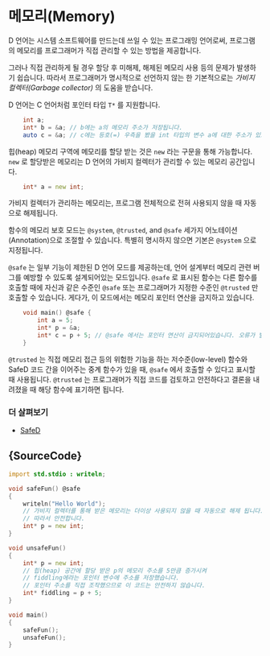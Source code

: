 # 메모리(Memory)

D 언어는 시스템 소프트웨어를 만드는데 쓰일 수 있는 프로그래밍 언어로써, 프로그램의 메모리를 프로그래머가 직접 관리할 수 있는 방법을 제공합니다.

그러나 직접 관리하게 될 경우 할당 후 미해제, 해제된 메모리 사용 등의 문제가 발생하기 쉽습니다. 따라서 프로그래머가 명시적으로 선언하지 않는 한 기본적으로는 *가비지 컬렉터(Garbage collector)* 의 도움을 받습니다.

D 언어는 C 언어처럼 포인터 타입 `T*` 를 지원합니다.

```d
    int a;
    int* b = &a; // b에는 a의 메모리 주소가 저장됩니다.
    auto c = &a; // c에는 등호(=) 우측을 봤을 int 타입의 변수 a에 대한 주소가 있으므로 auto는 int*로 유추됩니다.
```

힙(heap) 메모리 구역에 메모리를 할당 받는 것은 `new` 라는 구문을 통해 가능합니다. `new` 로 할당받은 메모리는 D 언어의 가비지 컬렉터가 관리할 수 있는 메모리 공간입니다.

```d
    int* a = new int;
```

가비지 컬렉터가 관리하는 메모리는, 프로그램 전체적으로 전혀 사용되지 않을 때 자동으로 해제됩니다.

함수의 메모리 보호 모드는 `@system`, `@trusted`, and `@safe` 세가지 어노테이션(Annotation)으로 조절할 수 있습니다. 특별히 명시하지 않으면 기본은 `@system` 으로 지정됩니다.

`@safe` 는 일부 기능이 제한된 D 언어 모드를 제공하는데, 언어 설계부터 메모리 관련 버그를 예방할 수 있도록 설계되어있는 모드입니다. `@safe` 로 표시된 함수는 다른 함수를 호출할 때에 자신과 같은 수준인 `@safe` 또는 프로그래머가 지정한 수준인 `@trusted` 만 호출할 수 있습니다. 게다가, 이 모드에서는 메모리 포인터 연산을 금지하고 있습니다.

```d
    void main() @safe {
        int a = 5;
        int* p = &a;
        int* c = p + 5; // @safe 에서는 포인터 연산이 금지되어있습니다. 오류가 발생합니다.
    }
```

`@trusted` 는 직접 메모리 접근 등의 위험한 기능을 하는 저수준(low-level) 함수와 SafeD 코드 간을 이어주는 중계 함수가 있을 때, `@safe` 에서 호출할 수 있다고 표시할 때 사용됩니다. `@trusted` 는 프로그래머가 직접 코드를 검토하고 안전하다고 결론을 내려졌을 때 해당 함수에 표기하면 됩니다.

### 더 살펴보기

* [SafeD](https://dlang.org/safed.html)

## {SourceCode}

```d
import std.stdio : writeln;

void safeFun() @safe
{
    writeln("Hello World");
    // 가비지 컬렉터를 통해 받은 메모리는 더이상 사용되지 않을 때 자동으로 해제 됩니다.
    // 따라서 안전합니다.
    int* p = new int;
}

void unsafeFun()
{
    int* p = new int;
    // 힙(heap) 공간에 할당 받은 p의 메모리 주소를 5만큼 증가시켜
    // fiddling에라는 포인터 변수에 주소를 저장했습니다.
    // 포인터 주소를 직접 조작했으므로 이 코드는 안전하지 않습니다.
    int* fiddling = p + 5;
}

void main()
{
    safeFun();
    unsafeFun();
}
```
